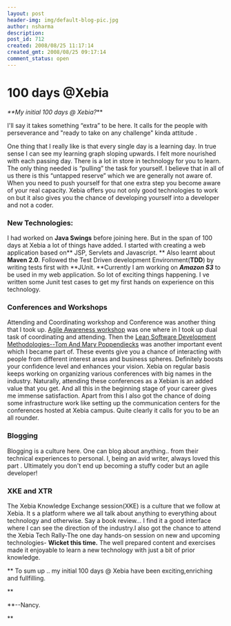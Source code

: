```yaml
---
layout: post
header-img: img/default-blog-pic.jpg
author: nsharma
description: 
post_id: 712
created: 2008/08/25 11:17:14
created_gmt: 2008/08/25 09:17:14
comment_status: open
---
```


# 100 days @Xebia

_**My initial 100 days @ Xebia?_**

I'll say it takes something “extra” to be here. It calls for the people with perseverance and "ready to take on any challenge" kinda attitude .

One thing that I really like is that every single day is a learning day. In true sense I can see my learning graph sloping upwards. I felt more nourished with each passing day. There is a lot in store in technology for you to learn. The only thing needed is “pulling” the task for yourself. I believe that in all of us there is this “untapped reserve” which we are generally not aware of. When you need to push yourself for that one extra step you become aware of your real capacity. Xebia offers you not only good technologies to work on but it also gives you the chance of developing yourself into a developer and not a coder.

### New Technologies:

I had worked on **Java Swings** before joining here. But in the span of 100 days at Xebia a lot of things have added. I started with creating a web application based on** JSP, Servlets and Javascript. ** Also learnt about **Maven 2.0**. Followed the Test Driven development Environment(**TDD**) by writing tests first with **JUnit. **Currently I am working on **_Amazon S3_** to be used in my web application. So lot of exciting things happening. I ve written some Junit test cases to get my first hands on experience on this technology.

###  Conferences and Workshops

Attending and Coordinating workshop and Conference was another thing that I took up. [Agile Awareness workshop][1] was one where in I took up dual task of coordinating and attending. Then the [Lean Software Development Methodologies--Tom And Mary ][2][Poppendiecks][3] was another important event which I became part of. These events give you a chance of interacting with people from different interest areas and business spheres. Definitely boosts your confidence level and enhances your vision. Xebia on regular basis keeps working on organizing various conferences with big names in the industry. Naturally, attending these conferences as a Xebian is an added value that you get. And all this in the beginning stage of your career gives me immense satisfaction. Apart from this I also got the chance of doing some infrastructure work like setting up the communication centers for the conferences hosted at Xebia campus. Quite clearly it calls for you to be an all rounder. 

### Blogging

Blogging is a culture here. One can blog about anything.. from their technical experiences to personal. I, being an avid writer, always loved this part . Ultimately you don't end up becoming a stuffy coder but an agile developer!

### XKE and XTR

The Xebia Knowledge Exchange session(XKE) is a culture that we follow at Xebia. It s a platform where we all talk about anything to everything about technology and otherwise. Say a book review... I find it a good interface where I can see the direction of the industry.I also got the chance to attend the Xebia Tech Rally-The one day hands-on session on new and upcoming technologies- **Wicket **this time**.** The well prepared content and exercises made it enjoyable to learn a new technology with just a bit of prior knowledge.

** To sum up .. my initial 100 days @ Xebia have been exciting,enriching and fullfilling.

**

**\--Nancy.

**

   [1]: http://blog.xebia.com/2008/06/24/agile-awareness-workshop-2008-delegates-perspective/
   [2]: http://blog.xebia.com/2008/07/09/lean-software-development-methodologies-tom-and-marry-poppendiecks/
   [3]: http://www.poppendieck.com/people.htm